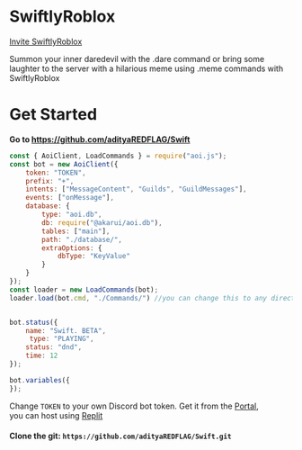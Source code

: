
# SwiftlyRoblox	

[Invite SwiftlyRoblox](https://discord.com/api/oauth2/authorize?client_id=1143577502103650415&permissions=2048&scope=bot)	

Summon your inner daredevil with the .dare command or bring some laughter to the server with a hilarious meme using .meme commands with SwiftlyRoblox	

# Get Started	
**Go to https://github.com/adityaREDFLAG/Swift**	

```js filename="index.js"	
const { AoiClient, LoadCommands } = require("aoi.js");	
const bot = new AoiClient({	
    token: "TOKEN",	
    prefix: "+",	
    intents: ["MessageContent", "Guilds", "GuildMessages"],	
    events: ["onMessage"],	
    database: {	
        type: "aoi.db",	
        db: require("@akarui/aoi.db"),	
        tables: ["main"],	
        path: "./database/",	
        extraOptions: {	
            dbType: "KeyValue"	
        }	
    }	
});	
const loader = new LoadCommands(bot);	
loader.load(bot.cmd, "./Commands/") //you can change this to any directory you want	


bot.status({	
    name: "Swift. BETA",	
     type: "PLAYING",	
    status: "dnd",	
    time: 12	
});	

bot.variables({	
});	
```	

Change `TOKEN` to your own Discord bot token. Get it from the [Portal](https://discord.com/developers/docs),	
you can host using [Replit](https://replit.com/) 	

#### Clone the git: `https://github.com/adityaREDFLAG/Swift.git`	

